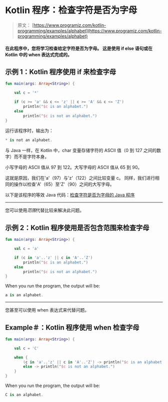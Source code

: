 # Kotlin 程序：检查字符是否为字母

> 原文： [https://www.programiz.com/kotlin-programming/examples/alphabet](https://www.programiz.com/kotlin-programming/examples/alphabet)

#### 在此程序中，您将学习检查给定字符是否为字母。 这是使用 if else 语句或在 Kotlin 中的 when 表达式完成的。

## 示例 1：Kotlin 程序使用 if 来检查字母

```kt
fun main(args: Array<String>) {

    val c = '*'

    if (c >= 'a' && c <= 'z' || c >= 'A' && c <= 'Z')
        println("$c is an alphabet.")
    else
        println("$c is not an alphabet.")
}
```

运行该程序时，输出为：

```kt
* is not an alphabet.
```

与 Java 一样，在 Kotlin 中，char 变量存储字符的 ASCII 值（0 到 127 之间的数字）而不是字符本身。

小写字母的 ASCII 值从 97 到 122。大写字母的 ASCII 值从 65 到 90。

这就是原因，我们在'a'（97）与'z'（122）之间比较变量 c。 同样，我们进行相同的操作以检查'A'（65）至'Z'（90）之间的大写字母。

以下是该程序的等效 Java 代码：[检查字符是否为字母的 Java 程序](/java-programming/examples/alphabet)

* * *

您可以使用*范围*代替比较来解决此问题。

## 示例 2：Kotlin 程序使用是否包含范围来检查字母

```kt
fun main(args: Array<String>) {

    val c = 'a'

    if (c in 'a'..'z' || c in 'A'..'Z')
        println("$c is an alphabet.")
    else
        println("$c is not an alphabet.")
}
```

When you run the program, the output will be:

```kt
a is an alphabet.
```

* * *

您甚至可以使用 when 表达式来代替问题。

## Example＃：Kotlin 程序使用 when 检查字母

```kt
fun main(args: Array<String>) {

    val c = 'C'

    when {
        (c in 'a'..'z' || c in 'A'..'Z') -> println("$c is an alphabet.")
        else -> println("$c is not an alphabet.")
    }
}
```

When you run the program, the output will be:

```kt
C is an alphabet.
```